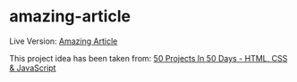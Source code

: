 # amazing-article

Live Version: [Amazing Article](https://amazing-article.vercel.app/)

This project idea has been taken from: [50 Projects In 50 Days - HTML, CSS & JavaScript](https://www.udemy.com/course/50-projects-50-days/)
